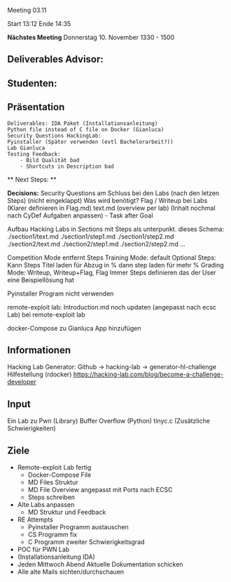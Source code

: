 Meeting 03.11

Start 13:12
Ende 14:35

**Nächstes Meeting**
Donnerstag 10. November 1330 - 1500

**Deliverables**
Advisor:
- 

Studenten:
- 

## Präsentation
    Deliverables: IDA Paket (Installationsanleitung)
    Python file instead of C file on Docker (Gianluca)
    Security Questions HackingLab: 
    Pyinstaller (Später verwenden (evtl Bachelorarbeit?))
    Lab Gianluca
    Testing Feedback:
        - Bild Qualität bad
        - Shortcuts in Description bad


** Next Steps: **


**Decisions:**
Security Questions am Schluss bei den Labs (nach den letzen Steps) (nicht eingeklappt)
Was wird benötigt? Flag / Writeup bei Labs (Klarer definieren in Flag.md)
text.md (overview per lab) (Inhalt nochmal nach CyDef Aufgaben anpassen)
    - Task after Goal

Aufbau Hacking Labs in Sections mit Steps als unterpunkt.
dieses Schema:
./section1/text.md
./section1/step1.md
./section1/step2.md
./section2/text.md
./section2/step1.md
./section2/step2.md
...

Competition Mode entfernt Steps
Training Mode: default
Optional Steps: Kann Steps Titel laden für Abzug in %
dann step laden für mehr %
Grading Mode: Writeup, Writeup+Flag, Flag
Immer Steps definieren das der User eine Beispiellösung hat

Pyinstaller Program nicht verwenden

remote-exploit lab:
    Introduction.md noch updaten (angepasst nach ecsc Lab) bei remote-exploit lab

docker-Compose zu Gianluca App hinzufügen

## Informationen
    
Hacking Lab Generator:
Github -> hacking-lab -> generator-hl-challenge
Hilfestellung (rdocker)
https://hacking-lab.com/blog/become-a-challenge-developer

## Input
Ein Lab zu Pwn (Library) Buffer Overflow (Python)
tinyc.c (Zusätzliche Schwierigkeiten)

## Ziele
 - Remote-exploit Lab fertig
   - Docker-Compose File
   - MD Files Struktur
   - MD File Overview angepasst mit Ports nach ECSC
   - Steps schreiben
 - Alte Labs anpassen
   - MD Struktur und Feedback
 - RE Attempts
   - Pyinstaller Programm austauschen
   - CS Programm fix
   - C Programm zweiter Schwierigkeitsgrad
 - POC für PWN Lab
 - (Installationsanleitung IDA)
 - Jeden Mittwoch Abend Aktuelle Dokumentation schicken
 - Alle alte Mails sichten/durchschauen